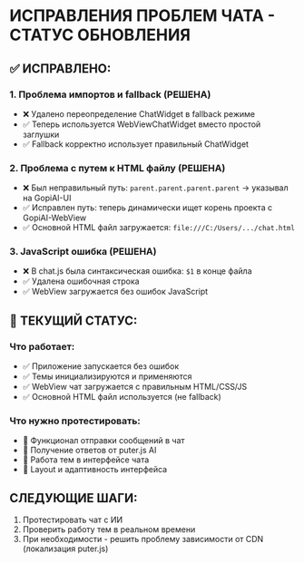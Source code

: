 # ИСПРАВЛЕНИЯ ПРОБЛЕМ ЧАТА - СТАТУС ОБНОВЛЕНИЯ

## ✅ ИСПРАВЛЕНО:

### 1. Проблема импортов и fallback (РЕШЕНА)
- ❌ Удалено переопределение ChatWidget в fallback режиме
- ✅ Теперь используется WebViewChatWidget вместо простой заглушки
- ✅ Fallback корректно использует правильный ChatWidget

### 2. Проблема с путем к HTML файлу (РЕШЕНА)
- ❌ Был неправильный путь: `parent.parent.parent.parent` -> указывал на GopiAI-UI
- ✅ Исправлен путь: теперь динамически ищет корень проекта с GopiAI-WebView
- ✅ Основной HTML файл загружается: `file:///C:/Users/.../chat.html`

### 3. JavaScript ошибка (РЕШЕНА)
- ❌ В chat.js была синтаксическая ошибка: `$1` в конце файла
- ✅ Удалена ошибочная строка
- ✅ WebView загружается без ошибок JavaScript

## 🔄 ТЕКУЩИЙ СТАТУС:

### Что работает:
- ✅ Приложение запускается без ошибок
- ✅ Темы инициализируются и применяются
- ✅ WebView чат загружается с правильным HTML/CSS/JS
- ✅ Основной HTML файл используется (не fallback)

### Что нужно протестировать:
- 🔄 Функционал отправки сообщений в чат
- 🔄 Получение ответов от puter.js AI
- 🔄 Работа тем в интерфейсе чата
- 🔄 Layout и адаптивность интерфейса

## СЛЕДУЮЩИЕ ШАГИ:
1. Протестировать чат с ИИ
2. Проверить работу тем в реальном времени
3. При необходимости - решить проблему зависимости от CDN (локализация puter.js)